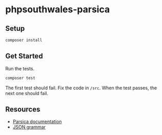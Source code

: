 # phpsouthwales-parsica

## Setup 

```bash
composer install
```

## Get Started

Run the tests.

```bash
composer test
```

The first test should fail. Fix the code in `/src`. When the test passes, the next one should fail.

## Resources 

- [Parsica documentation](https://parsica.verraes.net)
- [JSON grammar](https://www.json.org/json-en.html)

